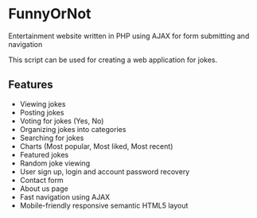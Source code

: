# FunnyOrNot
Entertainment website written in PHP using AJAX for form submitting and navigation

This script can be used for creating a web application for jokes.

## Features
- Viewing jokes
- Posting jokes
- Voting for jokes (Yes, No)
- Organizing jokes into categories
- Searching for jokes
- Charts (Most popular, Most liked, Most recent)
- Featured jokes
- Random joke viewing
- User sign up, login and account password recovery
- Contact form
- About us page
- Fast navigation using AJAX
- Mobile-friendly responsive semantic HTML5 layout
